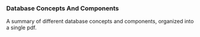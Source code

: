 ### Database Concepts And Components

A summary of different database concepts and components, organized into a single pdf.  
